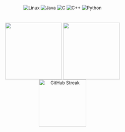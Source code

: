 
 <div align="center">
  
  ![Linux](https://img.shields.io/badge/Linux-FCC624?style=for-the-badge&logo=linux&logoColor=black)
  ![Java](https://img.shields.io/badge/Java-007396?style=for-the-badge&logo=openjdk&logoColor=white)
  ![C](https://img.shields.io/badge/-00599C?style=for-the-badge&logo=c&logoColor=white)
  ![C++](https://img.shields.io/badge/C++-00599C?style=for-the-badge&logo=c%2B%2B&logoColor=white)
  ![Python](https://img.shields.io/badge/Python-3776AB?style=for-the-badge&logo=python&logoColor=white)
  <!--![C#](https://img.shields.io/badge/C%23-239120?style=for-the-badge&logo=c-sharp&logoColor=white)-->
  <!--![Rust](https://img.shields.io/badge/Rust-000000?style=for-the-badge&logo=rust&logoColor=white)-->

# </div>



<div align="center">
  <img align="center" height="180em" src="https://github-readme-stats.vercel.app/api?username=EduHoff&show_icons=true&theme=dark"/>
  <img align="center" height="180em" src="https://github-readme-stats.vercel.app/api/top-langs/?username=EduHoff&layout=compact&theme=dark&hide=html,css"/>
  <img src="https://streak-stats.demolab.com?user=EduHoff&locale=pt-br&mode=daily&theme=dark" height="150" alt="GitHub Streak" />
</div>
<!--https://github.com/anuraghazra/github-readme-stats-->
<!--https://shields.io/
https://img.shields.io/badge/<TEXTO>-<COR>?style=for-the-badge&logo=<LOGO>&logoColor=<COR_LOGO>-->

